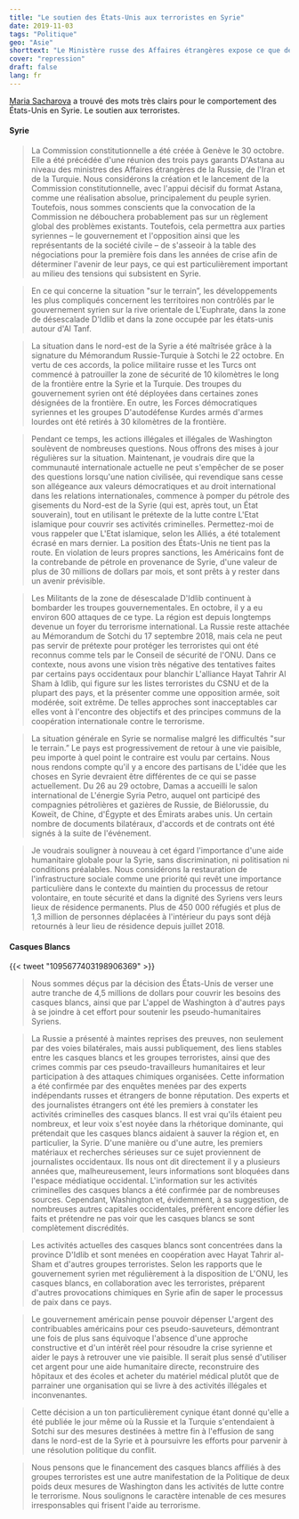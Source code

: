 ```yaml
---
title: "Le soutien des États-Unis aux terroristes en Syrie"
date: 2019-11-03
tags: "Politique"
geo: "Asie"
shorttext: "Le Ministère russe des Affaires étrangères expose ce que de nombreux médias alternatifs ont prouvé depuis longtemps. L'Ouest soutiennent les terroristes en Syrie les terroristes."
cover: "repression"
draft: false
lang: fr
---
```


[Maria Sacharova](http://www.mid.ru/ru/press_service/spokesman/briefings/-/asset_publisher/D2wHaWMCU6Od/content/id/3882176?p_p_id=101_INSTANCE_D2wHaWMCU6Od&_101_INSTANCE_D2wHaWMCU6Od_languageId=en_GB "Briefing by Foreign Ministry Spokesperson Maria Zakharova on the sidelines of the International Public Diplomacy Forum, Dialogue on the Volga: Peace and Mutual Understanding in the 21st Century, Volgograd, November 1, 2019") a trouvé des mots très clairs pour le comportement des États-Unis en Syrie. Le soutien aux terroristes.


#### Syrie

> La Commission constitutionnelle a été créée à Genève le 30 octobre. Elle a été précédée d'une réunion des trois pays garants D'Astana au niveau des ministres des Affaires étrangères de la Russie, de l'Iran et de la Turquie. Nous considérons la création et le lancement de la Commission constitutionnelle, avec l'appui décisif du format Astana, comme une réalisation absolue, principalement du peuple syrien. Toutefois, nous sommes conscients que la convocation de la Commission ne débouchera probablement pas sur un règlement global des problèmes existants. Toutefois, cela permettra aux parties syriennes – le gouvernement et l'opposition ainsi que les représentants de la société civile – de s'asseoir à la table des négociations pour la première fois dans les années de crise afin de déterminer l'avenir de leur pays, ce qui est particulièrement important au milieu des tensions qui subsistent en Syrie.

> En ce qui concerne la situation "sur le terrain”, les développements les plus compliqués concernent les territoires non contrôlés par le gouvernement syrien sur la rive orientale de L'Euphrate, dans la zone de désescalade D'Idlib et dans la zone occupée par les états-unis autour d'Al Tanf.

> La situation dans le nord-est de la Syrie a été maîtrisée grâce à la signature du Mémorandum Russie-Turquie à Sotchi le 22 octobre. En vertu de ces accords, la police militaire russe et les Turcs ont commencé à patrouiller la zone de sécurité de 10 kilomètres le long de la frontière entre la Syrie et la Turquie. Des troupes du gouvernement syrien ont été déployées dans certaines zones désignées de la frontière. En outre, les Forces démocratiques syriennes et les groupes D'autodéfense Kurdes armés d'armes lourdes ont été retirés à 30 kilomètres de la frontière.

> Pendant ce temps, les actions illégales et illégales de Washington soulèvent de nombreuses questions. Nous offrons des mises à jour régulières sur la situation. Maintenant, je voudrais dire que la communauté internationale actuelle ne peut s'empêcher de se poser des questions lorsqu'une nation civilisée, qui revendique sans cesse son allégeance aux valeurs démocratiques et au droit international dans les relations internationales, commence à pomper du pétrole des gisements du Nord-est de la Syrie (qui est, après tout, un État souverain), tout en utilisant le prétexte de la lutte contre L'Etat islamique pour couvrir ses activités criminelles. Permettez-moi de vous rappeler que L'Etat islamique, selon les Alliés, a été totalement écrasé en mars dernier. La position des États-Unis ne tient pas la route. En violation de leurs propres sanctions, les Américains font de la contrebande de pétrole en provenance de Syrie, d'une valeur de plus de 30 millions de dollars par mois, et sont prêts à y rester dans un avenir prévisible.

> Les Militants de la zone de désescalade D'Idlib continuent à bombarder les troupes gouvernementales. En octobre, il y a eu environ 600 attaques de ce type. La région est depuis longtemps devenue un foyer du terrorisme international. La Russie reste attachée au Mémorandum de Sotchi du 17 septembre 2018, mais cela ne peut pas servir de prétexte pour protéger les terroristes qui ont été reconnus comme tels par le Conseil de sécurité de l'ONU. Dans ce contexte, nous avons une vision très négative des tentatives faites par certains pays occidentaux pour blanchir L'alliance Hayat Tahrir Al Sham à Idlib, qui figure sur les listes terroristes du CSNU et de la plupart des pays, et la présenter comme une opposition armée, soit modérée, soit extrême. De telles approches sont inacceptables car elles vont à l'encontre des objectifs et des principes communs de la coopération internationale contre le terrorisme.

> La situation générale en Syrie se normalise malgré les difficultés "sur le terrain.” Le pays est progressivement de retour à une vie paisible, peu importe à quel point le contraire est voulu par certains. Nous nous rendons compte qu'il y a encore des partisans de L'idée que les choses en Syrie devraient être différentes de ce qui se passe actuellement. Du 26 au 29 octobre, Damas a accueilli le salon international de L'énergie Syria Petro, auquel ont participé des compagnies pétrolières et gazières de Russie, de Biélorussie, du Koweït, de Chine, d'Égypte et des Émirats arabes unis. Un certain nombre de documents bilatéraux, d'accords et de contrats ont été signés à la suite de l'événement.

> Je voudrais souligner à nouveau à cet égard l'importance d'une aide humanitaire globale pour la Syrie, sans discrimination, ni politisation ni conditions préalables. Nous considérons la restauration de l'infrastructure sociale comme une priorité qui revêt une importance particulière dans le contexte du maintien du processus de retour volontaire, en toute sécurité et dans la dignité des Syriens vers leurs lieux de résidence permanents. Plus de 450 000 réfugiés et plus de 1,3 million de personnes déplacées à l'intérieur du pays sont déjà retournés à leur lieu de résidence depuis juillet 2018. 

#### Casques Blancs

{{< tweet "1095677403198906369" >}}

> Nous sommes déçus par la décision des États-Unis de verser une autre tranche de 4,5 millions de dollars pour couvrir les besoins des casques blancs, ainsi que par L'appel de Washington à d'autres pays à se joindre à cet effort pour soutenir les pseudo-humanitaires Syriens.

> La Russie a présenté à maintes reprises des preuves, non seulement par des voies bilatérales, mais aussi publiquement, des liens stables entre les casques blancs et les groupes terroristes, ainsi que des crimes commis par ces pseudo-travailleurs humanitaires et leur participation à des attaques chimiques organisées. Cette information a été confirmée par des enquêtes menées par des experts indépendants russes et étrangers de bonne réputation. Des experts et des journalistes étrangers ont été les premiers à constater les activités criminelles des casques blancs. Il est vrai qu'ils étaient peu nombreux, et leur voix s'est noyée dans la rhétorique dominante, qui prétendait que les casques blancs aidaient à sauver la région et, en particulier, la Syrie. D'une manière ou d'une autre, les premiers matériaux et recherches sérieuses sur ce sujet proviennent de journalistes occidentaux. Ils nous ont dit directement il y a plusieurs années que, malheureusement, leurs informations sont bloquées dans l'espace médiatique occidental. L'information sur les activités criminelles des casques blancs a été confirmée par de nombreuses sources. Cependant, Washington et, évidemment, à sa suggestion, de nombreuses autres capitales occidentales, préfèrent encore défier les faits et prétendre ne pas voir que les casques blancs se sont complètement discrédités.

> Les activités actuelles des casques blancs sont concentrées dans la province D'Idlib et sont menées en coopération avec Hayat Tahrir al-Sham et d'autres groupes terroristes. Selon les rapports que le gouvernement syrien met régulièrement à la disposition de L'ONU, les casques blancs, en collaboration avec les terroristes, préparent d'autres provocations chimiques en Syrie afin de saper le processus de paix dans ce pays.

> Le gouvernement américain pense pouvoir dépenser L'argent des contribuables américains pour ces pseudo-sauveteurs, démontrant une fois de plus sans équivoque l'absence d'une approche constructive et d'un intérêt réel pour résoudre la crise syrienne et aider le pays à retrouver une vie paisible. Il serait plus sensé d'utiliser cet argent pour une aide humanitaire directe, reconstruire des hôpitaux et des écoles et acheter du matériel médical plutôt que de parrainer une organisation qui se livre à des activités illégales et inconvenantes.

> Cette décision a un ton particulièrement cynique étant donné qu'elle a été publiée le jour même où la Russie et la Turquie s'entendaient à Sotchi sur des mesures destinées à mettre fin à l'effusion de sang dans le nord-est de la Syrie et à poursuivre les efforts pour parvenir à une résolution politique du conflit.

> Nous pensons que le financement des casques blancs affiliés à des groupes terroristes est une autre manifestation de la Politique de deux poids deux mesures de Washington dans les activités de lutte contre le terrorisme. Nous soulignons le caractère intenable de ces mesures irresponsables qui frisent l'aide au terrorisme.


